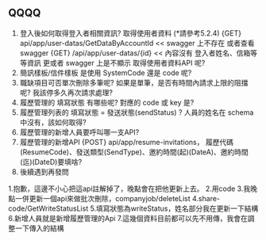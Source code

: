 ## QQQQ
1. 登入後如何取得登入者相關資訊?
   取得使用者資料 (*請參考5.2.4) {GET} api/app/user-datas/GetDataByAccountId  << swagger 上不存在
   或者查看 swagger {GET} /api/app/user-datas/{id} << 內容沒有 登入者姓名、信箱等等資訊
   更或者 swagger 上是不顯示 取得使用者資料API 呢?
2. 簡訊樣板/信件樣板 是使用 SystemCode 還是 code 呢?
3. 職缺項目可否單次刪除多筆呢? 如果是單筆，是否有時間內請求上限的阻擋呢? 我該停多久再次請求處理?
4. 履歷管理的 填寫狀態 有哪些呢? 對應的 code 或 key 是?
5. 履歷管理列表的 填寫狀態 = 發送狀態(sendStatus) ? 人員的姓名在 schema 中沒有，該如何取得?
6. 履歷管理的新增人員要呼叫哪一支API?
7. 履歷管理的新增API {POST} api/app/resume-invitations，
    履歷代碼(ResumeCode)、發送類型(SendType)、邀約時間(起)(DateA)、邀約時間(迄)(DateD)要填啥?
8. 後續遇到再發問


1.抱歉，這邊不小心把這api註解掉了，晚點會在把他更新上去。
2.用code
3.我晚點一併更新一個api來做批次刪除，companyjob/deleteList
4.share-code/GetWriteStatusList
5.填寫狀態為writeStatus，姓名部分我在更新一下結構
6.新增人員就是新增履歷管理的Api
7.這幾個資料目前都可以先不用傳，我會在調整一下傳入的結構